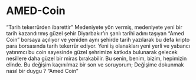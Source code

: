 # AMED-Coin

“Tarih tekerrürden ibarettir”
Medeniyete yön vermiş, medeniyete yeni bir tarih kazandırmış güzel şehir Diyarbakır’ın şanlı tarihi adını taşıyan “Amed Coin” borsaya açılıyor ve yeniden aynı şehirde tarih yazılarak bu defa kripto para borsasında tarih tekerrür ediyor. Yeni iş olanakları yeni yerli ve yabancı yatırımcı bu coin sayesinde güzel şehrimize katkıda bulunarak gelecek nesillere daha güzel bir miras bırakabilir. Bu senin, benim, bizim, hepimizin elinde. Bu değişim kaçınılmaz bir son ve soruyorum; 
Değişime dokunmak nasıl bir duygu ?
“Amed Coin”
